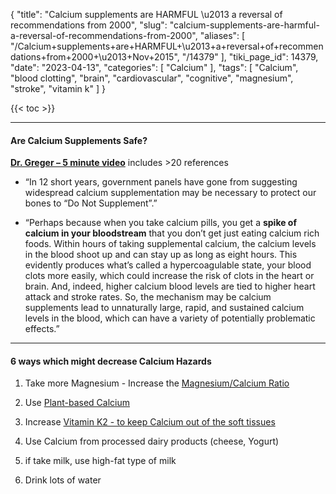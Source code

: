 {
    "title": "Calcium supplements are HARMFUL \u2013 a reversal of recommendations from 2000",
    "slug": "calcium-supplements-are-harmful-a-reversal-of-recommendations-from-2000",
    "aliases": [
        "/Calcium+supplements+are+HARMFUL+\u2013+a+reversal+of+recommendations+from+2000+\u2013+Nov+2015",
        "/14379"
    ],
    "tiki_page_id": 14379,
    "date": "2023-04-13",
    "categories": [
        "Calcium"
    ],
    "tags": [
        "Calcium",
        "blood clotting",
        "brain",
        "cardiovascular",
        "cognitive",
        "magnesium",
        "stroke",
        "vitamin k"
    ]
}


{{< toc >}} 

---

#### Are Calcium Supplements Safe?

 **[Dr. Greger – 5 minute video](https://nutritionfacts.org/video/are-calcium-supplements-safe/)**  includes >20 references

* “In 12 short years, government panels have gone from suggesting widespread calcium supplementation may be necessary to protect our bones to “Do Not Supplement”.”

* “Perhaps because when you take calcium pills, you get a  **spike of calcium in your bloodstream**  that you don’t get just eating calcium rich foods. Within hours of taking supplemental calcium, the calcium levels in the blood shoot up and can stay up as long as eight hours. This evidently produces what’s called a hypercoagulable state, your blood clots more easily, which could increase the risk of clots in the heart or brain. And, indeed, higher calcium blood levels are tied to higher heart attack and stroke rates. So, the mechanism may be calcium supplements lead to unnaturally large, rapid, and sustained calcium levels in the blood, which can have a variety of potentially problematic effects.”

---

#### 6 ways which might decrease Calcium Hazards

1. Take more Magnesium - Increase the [Magnesium/Calcium Ratio](/posts/calcium-to-magnesium-ratio-many-studies)

1. Use [Plant-based Calcium](/posts/plant-based-calcium-probably-better-than-rock-based)

1. Increase [Vitamin K2 - to keep Calcium out of the soft tissues](/posts/calcium-and-vitamin-k2-many-studies)

1. Use Calcium from processed dairy products (cheese, Yogurt)

1. if take milk, use high-fat type of milk

1. Drink lots of water